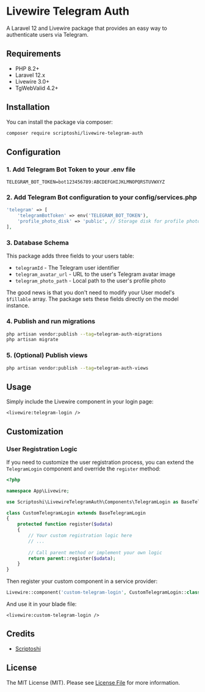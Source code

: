 # Livewire Telegram Auth

A Laravel 12 and Livewire package that provides an easy way to authenticate users via Telegram.

## Requirements

- PHP 8.2+
- Laravel 12.x
- Livewire 3.0+
- TgWebValid 4.2+

## Installation

You can install the package via composer:

```bash
composer require scriptoshi/livewire-telegram-auth
```

## Configuration

### 1. Add Telegram Bot Token to your .env file

```
TELEGRAM_BOT_TOKEN=bot123456789:ABCDEFGHIJKLMNOPQRSTUVWXYZ
```

### 2. Add Telegram Bot configuration to your config/services.php

```php
'telegram' => [
    'telegramBotToken' => env('TELEGRAM_BOT_TOKEN'),
    'profile_photo_disk' => 'public', // Storage disk for profile photos
],
```

### 3. Database Schema

This package adds three fields to your users table:

- `telegramId` - The Telegram user identifier
- `telegram_avatar_url` - URL to the user's Telegram avatar image
- `telegram_photo_path` - Local path to the user's profile photo

The good news is that you don't need to modify your User model's `$fillable` array. The package sets these fields directly on the model instance.

### 4. Publish and run migrations

```bash
php artisan vendor:publish --tag=telegram-auth-migrations
php artisan migrate
```

### 5. (Optional) Publish views

```bash
php artisan vendor:publish --tag=telegram-auth-views
```

## Usage

Simply include the Livewire component in your login page:

```blade
<livewire:telegram-login />
```

## Customization

### User Registration Logic

If you need to customize the user registration process, you can extend the `TelegramLogin` component and override the `register` method:

```php
<?php

namespace App\Livewire;

use Scriptoshi\LivewireTelegramAuth\Components\TelegramLogin as BaseTelegramLogin;

class CustomTelegramLogin extends BaseTelegramLogin
{
    protected function register($udata)
    {
        // Your custom registration logic here
        // ...
        
        // Call parent method or implement your own logic
        return parent::register($udata);
    }
}
```

Then register your custom component in a service provider:

```php
Livewire::component('custom-telegram-login', CustomTelegramLogin::class);
```

And use it in your blade file:

```blade
<livewire:custom-telegram-login />
```

## Credits

- [Scriptoshi](https://github.com/scriptoshi)

## License

The MIT License (MIT). Please see [License File](LICENSE.md) for more information.
